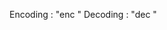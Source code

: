 Encoding : "enc <direction to your file> <direction and name of encoded file>"
Decoding : "dec <direction to your file> <direction and name of decoded file>"
